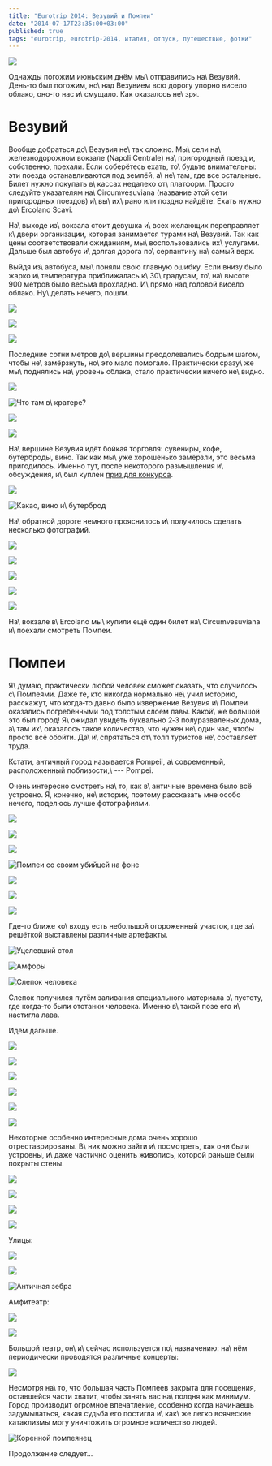 ```yaml
---
title: "Eurotrip 2014: Везувий и Помпеи"
date: "2014-07-17T23:35:00+03:00"
published: true
tags: "eurotrip, eurotrip-2014, италия, отпуск, путешествие, фотки"
---
```


![](/images/travel/2014-06-eurotrip/pompeii-cover.jpg)

Однажды погожим июньским днём мы\ отправились на\ Везувий. День&#8209;то был погожим, но\ над Везувием всю дорогу упорно 
висело облако, оно&#8209;то нас и\ смущало. Как оказалось не\ зря.

<!--more-->

# Везувий

Вообще добраться до\ Везувия не\ так сложно. Мы\ сели на\ железнодорожном вокзале (Napoli Centrale) на\ пригородный 
поезд и, собственно, поехали. Если соберётесь ехать, то\ будьте внимательны: эти поезда останавливаются под землёй, 
а\ не\ там, где все остальные. Билет нужно покупать в\ кассах недалеко от\ платформ. Просто следуйте указателям 
на\ Circumvesuviana (название этой сети пригородных поездов) и\ вы\ их\ рано или поздно найдёте. Ехать нужно 
до\ Ercolano Scavi. 

На\ выходе из\ вокзала стоит девушка и\ всех желающих переправляет к\ двери организации, которая занимается турами 
на\ Везувий. Так как цены соответствовали ожиданиям, мы\ воспользовались их\ услугами. Дальше был автобус и\ долгая 
дорога по\ серпантину на\ самый верх.

Выйдя из\ автобуса, мы\ поняли свою главную ошибку. Если внизу было жарко и\ температура приближалась к\ 30\ градусам, 
то\ на\ высоте 900 метров было весьма прохладно. И\ прямо над головой висело облако. Ну\ делать нечего, пошли.

![](/images/travel/2014-06-eurotrip/vesuvius-going-up-1.jpg)

![](/images/travel/2014-06-eurotrip/vesuvius-going-up-2.jpg)

![](/images/travel/2014-06-eurotrip/vesuvius-going-up-3.jpg)

Последние сотни метров до\ вершины преодолевались бодрым шагом, чтобы не\ замёрзнуть, но\ это мало помогало. Практически 
сразу\ же мы\ поднялись на\ уровень облака, стало практически ничего не\ видно.

![](/images/travel/2014-06-eurotrip/vesuvius-cloud-1.jpg)

![Что там в\ кратере?](/images/travel/2014-06-eurotrip/vesuvius-cloud-2.jpg "Что там в кратере?")

![](/images/travel/2014-06-eurotrip/vesuvius-cloud-3.jpg)

![](/images/travel/2014-06-eurotrip/vesuvius-cloud-4.jpg)

На\ вершине Везувия идёт бойкая торговля: сувениры, кофе, бутерброды, вино. Так как мы\ уже хорошенько замёрзли, это 
весьма пригодилось. Именно тут, после некоторого размышления и\ обсуждения, и\ был куплен [приз для конкурса][contest].

![](/images/travel/2014-06-eurotrip/vesuvius-shop-1.jpg)

![Какао, вино и\ бутерброд](/images/travel/2014-06-eurotrip/vesuvius-shop-2.jpg "Какао, вино и бутерброд")

На\ обратной дороге немного прояснилось и\ получилось сделать несколько фотографий.

![](/images/travel/2014-06-eurotrip/vesuvius-going-down-1.jpg)

![](/images/travel/2014-06-eurotrip/vesuvius-going-down-2.jpg)

![](/images/travel/2014-06-eurotrip/vesuvius-going-down-3.jpg)

![](/images/travel/2014-06-eurotrip/vesuvius-going-down-4.jpg)

![](/images/travel/2014-06-eurotrip/vesuvius-going-down-5.jpg)

На\ вокзале в\ Ercolano мы\ купили ещё один билет на\ Circumvesuviana и\ поехали смотреть Помпеи.

# Помпеи

Я\ думаю, практически любой человек сможет сказать, что случилось с\ Помпеями. Даже те, кто никогда нормально не\ учил 
историю, расскажут, что когда&#8209;то давно было извержение Везувия и\ Помпеи оказались погребёнными под толстым слоем 
лавы. Какой\ же большой это был город! Я\ ожидал увидеть буквально 2&#8209;3 полуразваленых дома, а\ там их\ оказалось 
такое количество, что нужен не\ один час, чтобы просто всё обойти. Да\ и\ спрятаться от\ толп туристов не\ составляет 
труда.

Кстати, античный город называется Pompeii, а\ современный, расположенный поблизости,\ --- Pompei.

Очень интересно смотреть на\ то, как в\ античные времена было всё устроено. Я, конечно, не\ историк, поэтому рассказать 
мне особо нечего, поделюсь лучше фотографиями.

![](/images/travel/2014-06-eurotrip/pompeii-i-1.jpg)

![](/images/travel/2014-06-eurotrip/pompeii-i-2.jpg)

![](/images/travel/2014-06-eurotrip/pompeii-i-3.jpg)

![Помпеи со своим убийцей на фоне](/images/travel/2014-06-eurotrip/pompeii-i-4.jpg "Помпеи со своим убийцей на фоне")

![](/images/travel/2014-06-eurotrip/pompeii-i-5.jpg)

![](/images/travel/2014-06-eurotrip/pompeii-i-6.jpg)

![](/images/travel/2014-06-eurotrip/pompeii-i-7.jpg)

Где&#8209;то ближе ко\ входу есть небольшой огороженный участок, где за\ решёткой выставлены различные артефакты.

![Уцелевший стол](/images/travel/2014-06-eurotrip/pompeii-table.jpg "Уцелевший стол")

![Амфоры](/images/travel/2014-06-eurotrip/pompeii-amphorae.jpg "Амфоры")

![Слепок человека](/images/travel/2014-06-eurotrip/pompeii-man.jpg "Слепок человека")

Слепок получился путём заливания специального материала в\ пустоту, где когда&#8209;то были отстанки человека. Именно 
в\ такой позе его и\ настигла лава.

Идём дальше.

![](/images/travel/2014-06-eurotrip/pompeii-ii-1.jpg)

![](/images/travel/2014-06-eurotrip/pompeii-ii-2.jpg)

![](/images/travel/2014-06-eurotrip/pompeii-ii-3.jpg)

![](/images/travel/2014-06-eurotrip/pompeii-ii-4.jpg)

![](/images/travel/2014-06-eurotrip/pompeii-ii-5.jpg)

![](/images/travel/2014-06-eurotrip/pompeii-ii-6.jpg)

Некоторые особенно интересные дома очень хорошо отреставрированы. В\ них можно зайти и\ посмотреть, как они были 
устроены, и\ даже частично оценить живопись, которой раньше были покрыты стены.

![](/images/travel/2014-06-eurotrip/pompeii-house-1.jpg)

![](/images/travel/2014-06-eurotrip/pompeii-house-2.jpg)

![](/images/travel/2014-06-eurotrip/pompeii-house-3.jpg)

![](/images/travel/2014-06-eurotrip/pompeii-house-4.jpg)

Улицы:

![](/images/travel/2014-06-eurotrip/pompeii-street-1.jpg)

![](/images/travel/2014-06-eurotrip/pompeii-street-2.jpg)

![Античная зебра](/images/travel/2014-06-eurotrip/pompeii-street-3.jpg "Античная зебра")

Амфитеатр:

![](/images/travel/2014-06-eurotrip/pompeii-amphitheatre-1.jpg)

![](/images/travel/2014-06-eurotrip/pompeii-amphitheatre-2.jpg)

Большой театр, он\ и\ сейчас используется по\ назначению: на\ нём периодически проводятся различные концерты:

![](/images/travel/2014-06-eurotrip/pompeii-big-theatre.jpg)

Несмотря на\ то, что большая часть Помпеев закрыта для посещения, оставшейся части хватит, чтобы занять вас на\ полдня 
как минимум. Город производит огромное впечатление, особенно когда начинаешь задумываться, какая судьба его постигла 
и\ как\ же легко всяческие катаклизмы могу уничтожить огромное количество людей.

![Коренной помпеянец](/images/travel/2014-06-eurotrip/pompeii-citizen.jpg "Коренной помпеянец")

Продолжение следует...

[contest]: /post/two-years-contest-results/
